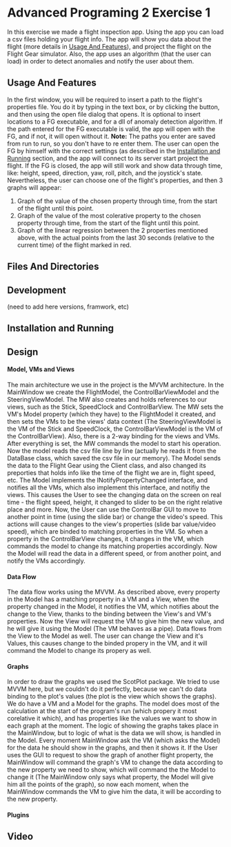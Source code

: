 # Advanced Programing 2 Exercise 1
In this exercise we made a flight inspection app.
Using the app you can load a csv files holding your flight info. The app will show you data about the flight (more details in [Usage And Features](#Usage-And-Features)), and project the flight on the Flight Gear simulator. Also, the app uses an algorithm (that the user can load) in order to detect anomalies and notify the user about them.

## Usage And Features
In the first window, you will be required to insert a path to the flight's properties file. You do it by typing in the text box, or by clicking the button, and then using the open file dialog that opens. It is optional to insert locations to a FG executable, and for a dll of anomaly detection algorithm. If the path entered for the FG executable is valid, the app will open with the FG, and if not, it will open without it.
**Note:** The paths you enter are saved from run to run, so you don't have to re enter them.
The user can open the FG by himself with the correct settings (as described in the [Installation and Running](#installation-and-running) section, and the app will connect to its server start project the flight. If the FG is closed, the app will still work and show data through time, like: height, speed, direction, yaw, roll, pitch, and the joystick's state. Nevertheless, the user can choose one of the flight's properties, and then 3 graphs will appear:
1. Graph of the value of the chosen property through time, from the start of the flight until this point.
2. Graph of the value of the most colerative property to the chosen property through time, from the start of the flight until this point.
3. Graph of the linear regression between the 2 properties mentioned above, with the actual points from the last 30 seconds (relative to the current time) of the flight marked in red.


## Files And Directories

## Development
(need to add here versions, framwork, etc)


## Installation and Running

## Design
#### Model, VMs and Views
The main architecture we use in the project is the MVVM architecture.
In the MainWindow we create the FlightModel, the ControlBarViewModel and the SteeringViewModel. The MW also creates and holds references to our views, such as the Stick, SpeedClock and ControlBarView. The MW sets the VM's Model property (which they have) to the FlightModel it created, and then sets the VMs to be the views' data context (The SteeringViewModel is the VM of the Stick and SpeedClock, the ControlBarViewModel is the VM of the ControlBarView). Also, there is a 2-way binding for the views and VMs. After everything is set, the MW commands the model to start his operation.
Now the model reads the csv file line by line (actually he reads it from the DataBase class, which saved the csv file in our memory).
The Model sends the data to the Flight Gear using the Client class, and also changed its preporties that holds info like the time of the flight we are in, flight speed, etc. The Model implements the INotifyPropertyChanged interface, and notifies all the VMs, which also implement this interface, and notifiy the views. This causes the User to see the changing data on the screen on real time - the flight speed, height, it changed to slider to be on the right relative place and more.
Now, the User can use the ControlBar GUI to move to another point in time (using the slide bar) or change the video's speed. This actions will cause changes to the view's properties (slide bar value/video speed), which are binded to matching properties in the VM. So when a property in the ControlBarView changes, it changes in the VM, which commands the model to change its matching properties accordingly. Now the Model will read the data in a different speed, or from another point, and notify the VMs accordingly.

#### Data Flow
The data flow works using the MVVM. As described above, every property in the Model has a matching property in a VM and a View, when the property changed in the Model, it notifies the VM, which notifies about the change to the View, thanks to the binding between the View's and VM's properties. Now the View will request the VM to give him the new value, and he will give it using the Model (The VM behaves as a pipe). Data flows from the View to the Model as well. The user can change the View and it's Values, this causes change to the binded propery in the VM, and it will command the Model to change its propery as well. 

#### Graphs
In order to draw the graphs we used the ScotPlot package. We tried to use MVVM here, but we couldn't do it perfectly, because we can't do data binding to the plot's values (the plot is the view which shows the graphs). We do have a VM and a Model for the graphs. The model does most of the calculation at the start of the program's run (which propery it most corelative it which), and has properties like the values we want to show in each graph at the moment. The logic of showing the graphs takes place in the MainWindow, but to logic of what is the data we will show, is handled in the Model. Every moment MainWindow ask the VM (which asks the Model) for the data he should show in the graphs, and then it shows it. If the User uses the GUI to request to show the graph of another flight property, the MainWindow will command the graph's VM to change the data according to the new property we need to show, which will command the the Model to change it (The MainWindow only says what property, the Model will give him all the points of the graph), so now each moment, when the MainWindow commands the VM to give him the data, it will be according to the new property.

#### Plugins
## Video
